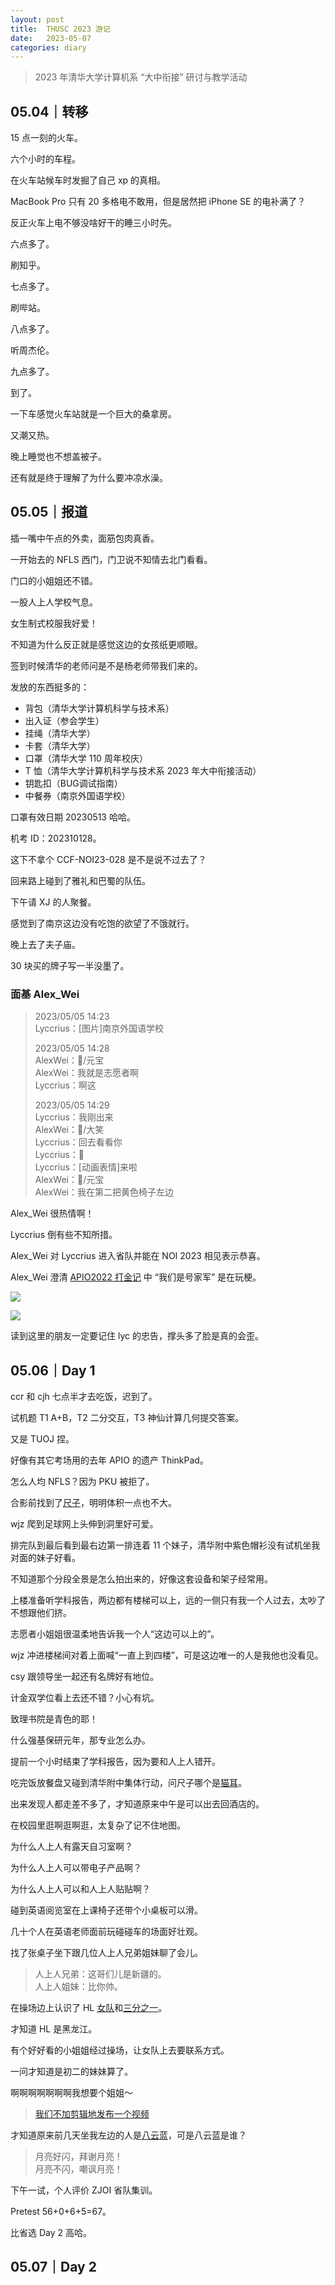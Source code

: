 ```yaml
---
layout: post
title:  THUSC 2023 游记
date:   2023-05-07
categories: diary
---
```


>   2023 年清华大学计算机系 “大中衔接” 研讨与教学活动

## 05.04｜转移

15 点一刻的火车。

六个小时的车程。

在火车站候车时发掘了自己 xp 的真相。

MacBook Pro 只有 20 多格电不敢用，但是居然把 iPhone SE 的电补满了？

反正火车上电不够没啥好干的睡三小时先。

六点多了。

刷知乎。

七点多了。

刷哔站。

八点多了。

听周杰伦。

九点多了。

到了。

一下车感觉火车站就是一个巨大的桑拿房。

又潮又热。

晚上睡觉也不想盖被子。

还有就是终于理解了为什么要冲凉水澡。

## 05.05｜报道

插一嘴中午点的外卖，面筋包肉真香。

一开始去的 NFLS 西门，门卫说不知情去北门看看。

门口的小姐姐还不错。

一股人上人学校气息。

女生制式校服我好爱！

不知道为什么反正就是感觉这边的女孩纸更顺眼。

签到时候清华的老师问是不是杨老师带我们来的。

发放的东西挺多的：
*   背包（清华大学计算机科学与技术系）
*   出入证（参会学生）
*   挂绳（清华大学）
*   卡套（清华大学）
*   口罩（清华大学 110 周年校庆）
*   T 恤（清华大学计算机科学与技术系 2023 年大中衔接活动）
*   钥匙扣（BUG调试指南）
*   中餐券（南京外国语学校）

口罩有效日期 20230513 哈哈。

机考 ID：202310128。

这下不拿个 CCF-NOI23-028 是不是说不过去了？

回来路上碰到了雅礼和巴蜀的队伍。

下午请 XJ 的人聚餐。

感觉到了南京这边没有吃饱的欲望了不饿就行。

晚上去了夫子庙。

30 块买的牌子写一半没墨了。

### 面基 Alex_Wei

>   2023/05/05 14:23  
>   Lyccrius：[图片]南京外国语学校  
>   
>   2023/05/05 14:28  
>   AlexWei：/元宝  
>   AlexWei：我就是志愿者啊  
>   Lyccrius：啊这  
>   
>   2023/05/05 14:29  
>   Lyccrius：我刚出来  
>   AlexWei：/大笑  
>   Lyccrius：回去看看你  
>   Lyccrius：👀  
>   Lyccrius：[动画表情]来啦  
>   AlexWei：/元宝  
>   AlexWei：我在第二把黄色椅子左边  

Alex_Wei 很热情啊！

Lyccrius 倒有些不知所措。

Alex_Wei 对 Lyccrius 进入省队并能在 NOI 2023 相见表示恭喜。

Alex_Wei 澄清 [APIO2022 打金记](https://www.cnblogs.com/alex-wei/p/APIO2022_travel_notes.html) 中 “我们是号家军” 是在玩梗。

![](https://lyccrius.oss-cn-beijing.aliyuncs.com/THUSC2023/Alex_Wei_and_Lyccrius_1.jpg)

![](https://lyccrius.oss-cn-beijing.aliyuncs.com/THUSC2023/Alex_Wei_and_Lyccrius_2.jpg)

读到这里的朋友一定要记住 lyc 的忠告，撑头多了脸是真的会歪。

## 05.06｜Day 1

ccr 和 cjh 七点半才去吃饭，迟到了。

试机题 T1 A+B，T2 二分交互，T3 神仙计算几何提交答案。

又是 TUOJ 捏。

好像有其它考场用的去年 APIO 的遗产 ThinkPad。

怎么人均 NFLS？因为 PKU 被拒了。

合影前找到了[尺子](https://www.luogu.com.cn/user/122461)，明明体积一点也不大。

wjz 爬到足球网上头伸到洞里好可爱。

排完队到最后看到最右边第一排连着 11 个妹子，清华附中紫色帽衫没有试机坐我对面的妹子好看。

不知道那个分段全景是怎么拍出来的，好像这套设备和架子经常用。

上楼准备听学科报告，两边都有楼梯可以上，远的一侧只有我一个人过去，太吵了不想跟他们挤。

志愿者小姐姐很温柔地告诉我一个人“这边可以上的”。

wjz 冲进楼梯间对着上面喊“一直上到四楼”，可是这边唯一的人是我他也没看见。

csy 跟领导坐一起还有名牌好有地位。

计金双学位看上去还不错？小心有坑。

致理书院是青色的耶！

什么强基保研元年，那专业怎么办。

提前一个小时结束了学科报告，因为要和人上人错开。

吃完饭放餐盘又碰到清华附中集体行动，问尺子哪个是[猫耳](https://www.luogu.com.cn/user/55959)。

出来发现人都走差不多了，才知道原来中午是可以出去回酒店的。

在校园里逛啊逛啊逛，太复杂了记不住地图。

为什么人上人有露天自习室啊？

为什么人上人可以带电子产品啊？

为什么人上人可以和人上人贴贴啊？

碰到英语阅览室在上课椅子还带个小桌板可以滑。

几十个人在英语老师面前玩碰碰车的场面好壮观。

找了张桌子坐下跟几位人上人兄弟姐妹聊了会儿。

>   人上人兄弟：这哥们儿是新疆的。  
>   人上人姐妹：比你帅。

在操场边上认识了 HL [女队](https://www.luogu.com.cn/user/762019)和[三分之一](https://www.luogu.com.cn/user/762646)。

才知道 HL 是黑龙江。

有个好好看的小姐姐经过操场，让女队上去要联系方式。

一问才知道是初二的妹妹算了。

啊啊啊啊啊啊啊我想要个姐姐～

>   [我们不加剪辑地发布一个视频](http://www.bilibili.com/video/BV19m4y1C7S7/)

才知道原来前几天坐我左边的人是[八云蓝](https://www.luogu.com.cn/user/149196)，可是八云蓝是谁？

>   月亮好闪，拜谢月亮！  
>   月亮不闪，嘲讽月亮！

下午一试，个人评价 ZJOI 省队集训。

Pretest 56+0+6+5=67。

比省选 Day 2 高哈。

## 05.07｜Day 2

